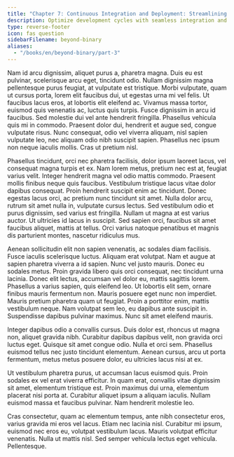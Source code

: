 ```yaml
---
title: "Chapter 7: Continuous Integration and Deployment: Streamlining Development Workflow"
description: Optimize development cycles with seamless integration and deployment.
type: reverse-footer
icon: fas question
sidebarFilename: beyond-binary
aliases:
  - "/books/en/beyond-binary/part-3"
---
```

Nam id arcu dignissim, aliquet purus a, pharetra magna. Duis eu est pulvinar, scelerisque arcu eget, tincidunt odio. Nullam dignissim magna pellentesque purus feugiat, at vulputate est tristique. Morbi vulputate, quam ut cursus porta, lorem elit faucibus dui, ut egestas urna mi vel felis. Ut faucibus lacus eros, at lobortis elit eleifend ac. Vivamus massa tortor, euismod quis venenatis ac, luctus quis turpis. Fusce dignissim in arcu id faucibus. Sed molestie dui vel ante hendrerit fringilla. Phasellus vehicula quis mi in commodo. Praesent dolor dui, hendrerit et augue sed, congue vulputate risus. Nunc consequat, odio vel viverra aliquam, nisl sapien vulputate leo, nec aliquam odio nibh suscipit sapien. Phasellus nec ipsum non neque iaculis mollis. Cras ut pretium nisl.

Phasellus tincidunt, orci nec pharetra facilisis, dolor ipsum laoreet lacus, vel consequat magna turpis et ex. Nam lorem metus, pretium nec est at, feugiat varius velit. Integer hendrerit magna vel odio mattis commodo. Praesent mollis finibus neque quis faucibus. Vestibulum tristique lacus vitae dolor dapibus consequat. Proin hendrerit suscipit enim ac tincidunt. Donec egestas lacus orci, ac pretium nunc tincidunt sit amet. Nulla dolor arcu, rutrum sit amet nulla in, vulputate cursus lectus. Sed vestibulum odio et purus dignissim, sed varius est fringilla. Nullam ut magna at est varius auctor. Ut ultricies id lacus in suscipit. Sed sapien orci, faucibus sit amet faucibus aliquet, mattis at tellus. Orci varius natoque penatibus et magnis dis parturient montes, nascetur ridiculus mus.

Aenean sollicitudin elit non sapien venenatis, ac sodales diam facilisis. Fusce iaculis scelerisque luctus. Aliquam erat volutpat. Nam et augue at sapien pharetra viverra a id sapien. Nunc vel justo mauris. Donec eu sodales metus. Proin gravida libero quis orci consequat, nec tincidunt urna lacinia. Donec elit lectus, accumsan vel dolor eu, mattis sagittis lorem. Phasellus a varius sapien, quis eleifend leo. Ut lobortis elit sem, ornare finibus mauris fermentum non. Mauris posuere eget nunc non imperdiet. Mauris pretium pharetra quam ut feugiat. Proin a porttitor enim, mattis vestibulum neque. Nam volutpat sem leo, eu dapibus ante suscipit in. Suspendisse dapibus pulvinar maximus. Nunc sit amet eleifend mauris.

Integer dapibus odio a convallis cursus. Duis dolor est, rhoncus ut magna non, aliquet gravida nibh. Curabitur dapibus dapibus velit, non gravida orci luctus eget. Quisque sit amet congue odio. Nulla et orci sem. Phasellus euismod tellus nec justo tincidunt elementum. Aenean cursus, arcu ut porta fermentum, metus metus posuere dolor, eu ultricies lacus nisi at ex.

Ut vestibulum pharetra purus, ut accumsan lacus euismod quis. Proin sodales ex vel erat viverra efficitur. In quam erat, convallis vitae dignissim sit amet, elementum tristique est. Proin maximus dui urna, elementum placerat nisi porta at. Curabitur aliquet ipsum a aliquam iaculis. Nullam euismod massa et faucibus pulvinar. Nam hendrerit molestie leo.

Cras consectetur, quam ac elementum tempus, ante nibh consectetur eros, varius gravida mi eros vel lacus. Etiam nec lacinia nisl. Curabitur mi ipsum, euismod nec eros eu, volutpat vestibulum lacus. Mauris volutpat efficitur venenatis. Nulla ut mattis nisl. Sed semper vehicula lectus eget vehicula. Pellentesque.